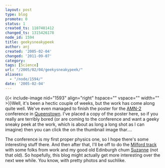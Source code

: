 ```yaml
---
layout: post
type: blog
promote: 0
status: 1
created_ts: 1107481412
changed_ts: 1315426178
node_id: 1594
title: geekysneakypeek
author: anj
created: '2005-02-04'
changed: '2011-09-07'
category:
tags: [Science]
url: "/2005/02/04/geekysneakypeek/"
aliases:
  - "/node/1594/"
date: '2005-02-04'
---
```

{{< include-image nid="1593" align="right" hspace="" vspace="" width="" >}}Well, it's been a hectic couple of weeks, but the work has come along quite well.  We've even managed to finish the poster for the [AMN-2](http://www.elec.canterbury.ac.nz/AMN-2/) conference in [Queenstown](http://www.queenstownnz.co.nz/).  I've placed a copy of the poster here, so if you really are terribly bored (or are coming to the conference and want a geeky sneaky peek at the work, which is about as long a long shot as I can imagine) then you can click the on the thumbnail image thar....

The conference is my first proper physics one, so I hope there's some interesting stuff there.  And then after that, I'll be off to do the [Milford track](http://www.doc.govt.nz/Explore/002~Tracks-and-Walks/Great-Walks/Milford-Track/index.asp) with some folks from work and my good old Edinburgh chum [Suzanne](http://www.irc.leeds.ac.uk/~physf/) (not that old).  So hopefully, this blog might actually get more interesting over the next wee while.  You know, with pretty photos and suchlike.
<!--break-->
